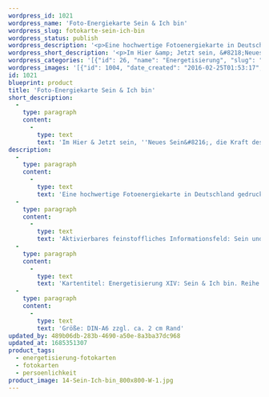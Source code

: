 ```yaml
---
wordpress_id: 1021
wordpress_name: 'Foto-Energiekarte Sein & Ich bin'
wordpress_slug: fotokarte-sein-ich-bin
wordpress_status: publish
wordpress_description: '<p>Eine hochwertige Fotoenergiekarte in Deutschland gedruckt und in Handarbeit laminiert. Sie ist in Postkartengröße (DIN-A6) oder kleiner gut zu transportieren und kann auch auf den Körper aufgelegt werden.</p><p>Aktivierbares feinstoffliches Informationsfeld: Sein und ''Ich bin'' sowie dem energetischen Zugang zu den dazugehörigen universellen Wissenspools.</p><p>Kartentitel: Energetisierung XIV: Sein &amp; Ich bin. Reihe: Energetisierung</p><p>Größe: DIN-A6 zzgl. ca. 2 cm Rand</p><p>Andere Formate sind individuell für Sie innerhalb weniger Tage herstellbar. Bitte kontaktieren Sie uns hierfür unter <a href="mailto:info@elvedenverlag.de">info@elvedenverlag.de</a>.</p><p><a href="https://my.feenbaum.de/anwendung-energiebilder-foto-laminiert/">Anwendungshinweise      </a><a href="https://my.feenbaum.de/produktinformationen-fotokarten/">Produktinformationen</a></p>'
wordpress_short_description: '<p>Im Hier &amp; Jetzt sein, &#8218;Neues Sein&#8216;, die Kraft des &#8218;Ich bin&#8216; erfahren<br /><em>Hinweis: Das Wasserzeichen „Elveden Verlag Energiebild“ wird nicht mit gedruckt</em></p>'
wordpress_categories: '[{"id": 26, "name": "Energetisierung", "slug": "energetisierung-fotokarten"}, {"id": 23, "name": "Fotokarten", "slug": "fotokarten"}, {"id": 37, "name": "Pers\u00f6nlichkeit", "slug": "persoenlichkeit"}]'
wordpress_images: '[{"id": 1004, "date_created": "2016-02-25T01:53:17", "date_created_gmt": "2016-02-24T23:53:17", "date_modified": "2016-02-25T01:53:17", "date_modified_gmt": "2016-02-24T23:53:17", "src": "https://my.feenbaum.de/wp-content/uploads/2016/02/14-Sein-Ich-bin_800x800-W-1.jpg", "name": "14- Sein-Ich bin_800x800-W", "alt": ""}]'
id: 1021
blueprint: product
title: 'Foto-Energiekarte Sein & Ich bin'
short_description:
  -
    type: paragraph
    content:
      -
        type: text
        text: 'Im Hier & Jetzt sein, ''Neues Sein&#8216;, die Kraft des ''Ich bin&#8216; erfahren'
description:
  -
    type: paragraph
    content:
      -
        type: text
        text: 'Eine hochwertige Fotoenergiekarte in Deutschland gedruckt und in Handarbeit laminiert. Sie ist in Postkartengröße (DIN-A6) oder kleiner gut zu transportieren und kann auch auf den Körper aufgelegt werden.'
  -
    type: paragraph
    content:
      -
        type: text
        text: 'Aktivierbares feinstoffliches Informationsfeld: Sein und ''Ich bin'' sowie dem energetischen Zugang zu den dazugehörigen universellen Wissenspools.'
  -
    type: paragraph
    content:
      -
        type: text
        text: 'Kartentitel: Energetisierung XIV: Sein & Ich bin. Reihe: Energetisierung'
  -
    type: paragraph
    content:
      -
        type: text
        text: 'Größe: DIN-A6 zzgl. ca. 2 cm Rand'
updated_by: 489b06db-283b-4690-a50e-8a3ba37dc968
updated_at: 1685351307
product_tags:
  - energetisierung-fotokarten
  - fotokarten
  - persoenlichkeit
product_image: 14-Sein-Ich-bin_800x800-W-1.jpg
---
```

